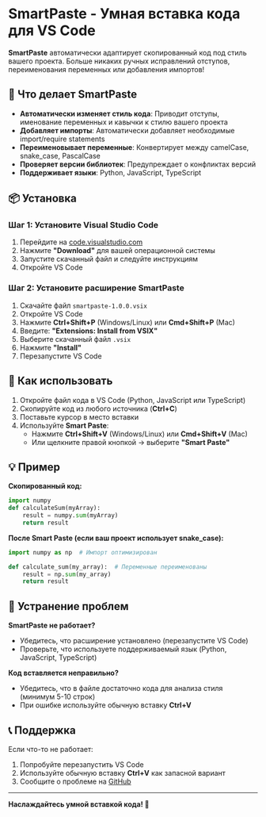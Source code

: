 # SmartPaste - Умная вставка кода для VS Code

**SmartPaste** автоматически адаптирует скопированный код под стиль вашего проекта. Больше никаких ручных исправлений отступов, переименования переменных или добавления импортов!

## 🌟 Что делает SmartPaste

- **Автоматически изменяет стиль кода**: Приводит отступы, именование переменных и кавычки к стилю вашего проекта
- **Добавляет импорты**: Автоматически добавляет необходимые import/require statements
- **Переименовывает переменные**: Конвертирует между camelCase, snake_case, PascalCase
- **Проверяет версии библиотек**: Предупреждает о конфликтах версий
- **Поддерживает языки**: Python, JavaScript, TypeScript

## 📦 Установка

### Шаг 1: Установите Visual Studio Code

1. Перейдите на [code.visualstudio.com](https://code.visualstudio.com/)
2. Нажмите **"Download"** для вашей операционной системы
3. Запустите скачанный файл и следуйте инструкциям
4. Откройте VS Code

### Шаг 2: Установите расширение SmartPaste

1. Скачайте файл `smartpaste-1.0.0.vsix`
2. Откройте VS Code
3. Нажмите **Ctrl+Shift+P** (Windows/Linux) или **Cmd+Shift+P** (Mac)
4. Введите: **"Extensions: Install from VSIX"**
5. Выберите скачанный файл `.vsix`
6. Нажмите **"Install"**
7. Перезапустите VS Code

## 🚀 Как использовать

1. Откройте файл кода в VS Code (Python, JavaScript или TypeScript)
2. Скопируйте код из любого источника (**Ctrl+C**)
3. Поставьте курсор в место вставки
4. Используйте **Smart Paste**:
   - Нажмите **Ctrl+Shift+V** (Windows/Linux) или **Cmd+Shift+V** (Mac)
   - Или щелкните правой кнопкой → выберите **"Smart Paste"**

## 💡 Пример

**Скопированный код:**
```python
import numpy
def calculateSum(myArray):
    result = numpy.sum(myArray)
    return result
```

**После Smart Paste (если ваш проект использует snake_case):**
```python
import numpy as np  # Импорт оптимизирован

def calculate_sum(my_array):  # Переменные переименованы
    result = np.sum(my_array)
    return result
```

## 🔧 Устранение проблем

**SmartPaste не работает?**
- Убедитесь, что расширение установлено (перезапустите VS Code)
- Проверьте, что используете поддерживаемый язык (Python, JavaScript, TypeScript)

**Код вставляется неправильно?**
- Убедитесь, что в файле достаточно кода для анализа стиля (минимум 5-10 строк)
- При ошибке используйте обычную вставку **Ctrl+V**

## 📞 Поддержка

Если что-то не работает:
1. Попробуйте перезапустить VS Code
2. Используйте обычную вставку **Ctrl+V** как запасной вариант
3. Сообщите о проблеме на [GitHub](https://github.com/smartpaste-dev/smartpaste/issues)

---

**Наслаждайтесь умной вставкой кода! 🎉** 